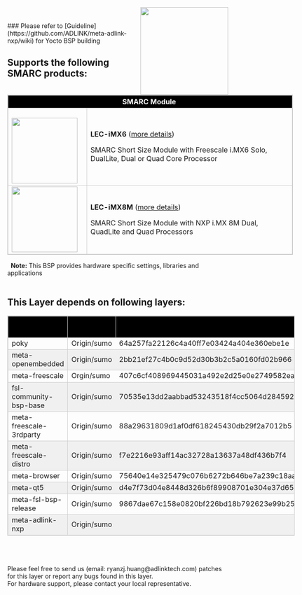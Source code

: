 <img src="https://www.linaro.org/assets/images/projects/yocto-project.png" width="200" align="right">
<br>

<br>
### Please refer to [Guideline](https://github.com/ADLINK/meta-adlink-nxp/wiki) for Yocto BSP building

<br>

Supports the following SMARC products:
----
<table style="width: 652px; border: 1px solid #cccccc;" align="center">
<thead>
<tr style="height: 22px;">
<th style="height: 22px; width: 652px; text-align: center; background: black; color: white; border: 1px solid #cccccc;" colspan="2">SMARC Module&nbsp;</th>
</tr>
</thead>
<tbody>
<tr style="height: 26px; border: 1px solid #cccccc;">
<td style="height: 26px; width: 163.6px; border: 1px solid #cccccc;"><br/><img src="https://material.adlinktech.com/products/images/1344/LEC-iMX6_ProductImage_en_20171201_v1.png" width="150" align="left" /></td>
<td style="height: 26px; width: 488.4px;">
<p><strong>LEC-iMX6</strong> (<a href="https://www.adlinktech.com/Products/Computer_on_Modules/SMARC/LEC-iMX6?lang=en" target="_blank" rel="noopener">more details</a>)</p>
<p>SMARC Short Size Module with Freescale i.MX6 Solo, DualLite, Dual or Quad Core Processor</p>
</td>
</tr>
<tr style="height: 26px; border: 1px solid #cccccc;">
<td style="height: 26px; width: 163.6px; border: 1px solid #cccccc;"><img src="https://material.adlinktech.com/products/images/1752/LEC-IMX8M-F1.png" width="150" align="left" /></td>
<td style="height: 26px; width: 488.4px;">
<p><strong>LEC-iMX8M</strong> (<a href="https://www.adlinktech.com/Products/Computer_on_Modules/SMARC/LEC-iMX8M?lang=en" target="_blank" rel="noopener">more details</a>)</p>
<p>SMARC Short Size Module with NXP i.MX 8M Dual, QuadLite and Quad Processors</p>
</td>
</tr>
</tbody>
</table>

&nbsp;&nbsp;**Note:** This BSP provides hardware specific settings, libraries and applications
<br>
<br>
 
This Layer depends on following layers:
----
<table style="width: 656px; border: 1px #cccccc solid;">
<thead>
<tr style="height: 22px;">
<th style="height: 22px; width: 289px; text-align: center; background: black; color: white; border: 1px solid #cccccc;"><span style="color: #000000;"><span style="font-weight: 400;">meta name</span></span></th>
<th style="height: 22px; width: 364.6px; text-align: center; background: black; color: white; border: 1px solid #cccccc;"><span style="color: #000000;"><span style="font-weight: 400;">&nbsp;branch version</span></span></th>
<th style="height: 22px; width: 378.4px; text-align: center; background: black; color: white; border: 1px solid #cccccc;"><span style="color: #000000;"><span style="font-weight: 400;">commit version</span></span></th>
</tr>
</thead>
<tbody>
<tr style="height: 26.6px; border: 1px solid #cccccc;">
<td style="height: 26.6px; width: 289px; border: 1px solid #cccccc;">poky</td>
<td style="height: 26.6px; width: 364.6px;">Origin/sumo</td>
<td style="height: 26.6px; width: 378.4px;">64a257fa22126c4a40ff7e03424a404e360ebe1e</td>
</tr>
<tr style="height: 26px; background: #f0f0f0; border: 1px solid #cccccc;">
<td style="height: 26px; width: 289px; border: 1px solid #cccccc;">meta-openembedded</td>
<td style="height: 26px; width: 364.6px;">Origin/sumo</td>
<td style="height: 26px; width: 378.4px;">2bb21ef27c4b0c9d52d30b3b2c5a0160fd02b966</td>
</tr>
<tr style="height: 28px; border: 1px solid #cccccc;">
<td style="height: 28px; width: 289px; border: 1px solid #cccccc;">meta-freescale</td>
<td style="height: 28px; width: 364.6px;">Orgin/sumo</td>
<td style="height: 28px; width: 378.4px;">407c6cf408969445031a492e2d25e0e2749582ea</td>
</tr>
<tr style="height: 27px; background: #f0f0f0; border: 1px solid #cccccc;">
<td style="height: 27px; width: 289px; border: 1px solid #cccccc;">fsl-community-bsp-base</td>
<td style="height: 27px; width: 364.6px;">Origin/sumo</td>
<td style="height: 27px; width: 378.4px;">70535e13dd2aabbad53243518f4cc5064d284592</td>
</tr>
<tr style="height: 23px; border: 1px solid #cccccc;">
<td style="height: 23px; width: 289px; border: 1px solid #cccccc;">meta-freescale-3rdparty</td>
<td style="height: 23px; width: 364.6px;">Origin/sumo</td>
<td style="height: 23px; width: 378.4px;">88a29631809d1af0df618245430db29f2a7012b5</td>
</tr>
<tr style="height: 27px; background: #f0f0f0; border: 1px solid #cccccc;">
<td style="height: 23px; width: 289px; border: 1px solid #cccccc;">meta-freescale-distro</td>
<td style="height: 23px; width: 364.6px;">Origin/sumo</td>
<td style="height: 23px; width: 378.4px;">f7e2216e93aff14ac32728a13637a48df436b7f4</td>
</tr>
<tr style="height: 26px; border: 1px solid #cccccc;">
<td style="height: 26px; width: 289px; border: 1px solid #cccccc;">meta-browser</td>
<td style="height: 26px; width: 364.6px;">Origin/sumo</td>
<td style="height: 26px; width: 378.4px;">75640e14e325479c076b6272b646be7a239c18aa</td>
</tr>
<tr style="height: 26px; background: #f0f0f0; border: 1px solid #cccccc;">
<td style="height: 26px; width: 289px; border: 1px solid #cccccc;">meta-qt5</td>
<td style="height: 26px; width: 364.6px;">Origin/sumo</td>
<td style="height: 26px; width: 378.4px;">d4e7f73d04e8448d326b6f89908701e304e37d65</td>
</tr>
<tr style="height: 26px; ; border: 1px solid #cccccc;">
<td style="height: 26px; width: 289px; border: 1px solid #cccccc;">meta-fsl-bsp-release</td>
<td style="height: 26px; width: 364.6px;">Origin/sumo</td>
<td style="height: 26px; width: 378.4px;">9867dae67c158e0820bf226bd18b792623e99b25</td>
</tr>
<tr style="height: 26px; background: #f0f0f0; border: 1px solid #cccccc;">
<td style="height: 26px; width: 289px; border: 1px solid #cccccc;">meta-adlink-nxp</td>
<td style="height: 26px; width: 364.6px;">Origin/sumo</td>
<td style="height: 26px; width: 378.4px;"></td>
</tr>
</tbody>
</table>

<br> 




<br>
<br>
Please feel free to send us (email: ryanzj.huang@adlinktech.com) patches for this layer or report any bugs found in this layer. 
<br>For hardware support, please contact your local representative.

